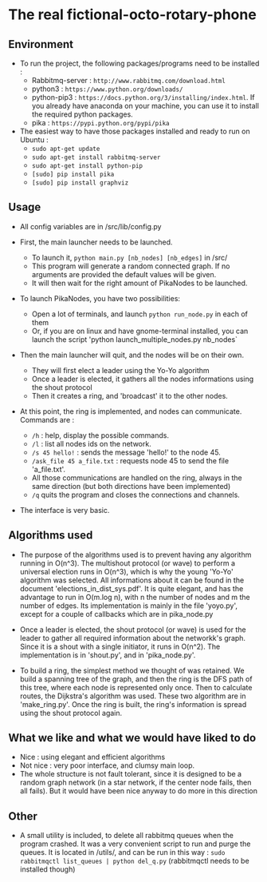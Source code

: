 # The real fictional-octo-rotary-phone
## Environment
+ To run the project, the following packages/programs need to be installed :
  + Rabbitmq-server : `http://www.rabbitmq.com/download.html`
  + python3 : `https://www.python.org/downloads/`
  + python-pip3 : `https://docs.python.org/3/installing/index.html`. If you already have anaconda on your machine, you can use it to install the required python packages.
  + pika : `https://pypi.python.org/pypi/pika`
+ The easiest way to have those packages installed and ready to run on Ubuntu :
  + `sudo apt-get update`
  + `sudo apt-get install rabbitmq-server`
  + `sudo apt-get install python-pip`
  + `[sudo] pip install pika`
  + `[sudo] pip install graphviz`

## Usage
+ All config variables are in /src/lib/config.py
+ First, the main launcher needs to be launched.
  + To launch it, `python main.py [nb_nodes] [nb_edges]` in /src/
  + This program will generate a random connected graph. If no arguments are provided the default values will be given.
  + It will then wait for the right amount of PikaNodes to be launched.
+ To launch PikaNodes, you have two possibilities:
  + Open a lot of terminals, and launch `python run_node.py` in each of them
  + Or, if you are on linux and have gnome-terminal installed, you can launch the script 'python launch_multiple_nodes.py nb_nodes`

+ Then the main launcher will quit, and the nodes will be on their own.
  + They will first elect a leader using the Yo-Yo algorithm
  + Once a leader is elected, it gathers all the nodes informations using the shout protocol
  + Then it creates a ring, and 'broadcast' it to the other nodes.

+ At this point, the ring is implemented, and nodes can communicate. Commands are :
  + `/h` : help, display the possible commands.
  + `/l` : list all nodes ids on the network.
  + `/s 45 hello!` : sends the message 'hello!' to the node 45.
  + `/ask_file 45 a_file.txt` : requests node 45 to send the file 'a_file.txt'.
  + All those communications are handled on the ring, always in the same direction (but both directions have been implemented)
  + `/q` quits the program and closes the connections and channels.

+ The interface is very basic.

## Algorithms used
+ The purpose of the algorithms used is to prevent having any algorithm running in O(n^3). The multishout protocol (or wave) to perform a universal election runs in O(n^3), which is why the young 'Yo-Yo' algorithm was selected. All informations about it can be found in the document 'elections_in_dist_sys.pdf'. It is quite elegant, and has the advantage to run in O(m.log n), with n the number of nodes and m the number of edges. Its implementation is mainly in the file 'yoyo.py', except for a couple of callbacks which are in pika_node.py

+ Once a leader is elected, the shout protocol (or wave) is used for the leader to gather all required information about the networkk's graph. Since it is a shout with a single initiator, it runs in O(n^2). The implementation is in 'shout.py', and in 'pika_node.py'.

+ To build a ring, the simplest method we thought of was retained. We build a spanning tree of the graph, and then the ring is the DFS path of this tree, where each node is represented only once. Then to calculate routes, the Dijkstra's algorithm was used. These two algorithm are in 'make_ring.py'. Once the ring is built, the ring's information is spread using the shout protocol again.

## What we like and what we would have liked to do
+ Nice : using elegant and efficient algorithms
+ Not nice : very poor interface, and clumsy main loop.
+ The whole structure is not fault tolerant, since it is designed to be a random graph network (in a star network, if the center node fails, then all fails). But it would have been nice anyway to do more in this direction

## Other
+ A small utility is included, to delete all rabbitmq queues when the program crashed. It was a very convenient script to run and purge the queues. It is located in /utils/, and can be run in this way : `sudo rabbitmqctl list_queues | python del_q.py` (rabbitmqctl needs to be installed though)